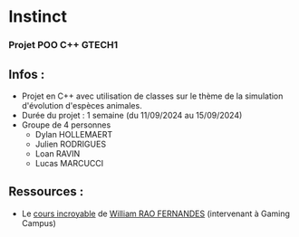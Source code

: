 # Instinct
### Projet POO C++ GTECH1
## Infos :
 - Projet en C++ avec utilisation de classes sur le thème de la simulation d'évolution d'espèces animales.
 - Durée du projet : 1 semaine (du 11/09/2024 au 15/09/2024)
 - Groupe de 4 personnes
   - Dylan HOLLEMAERT
   - Julien RODRIGUES
   - Loan RAVIN
   - Lucas MARCUCCI
## Ressources :
 - Le [cours incroyable](https://github.com/WilliamRaoF/CPP_POO_GTECH) de [William RAO FERNANDES](https://github.com/WilliamRaoF) (intervenant à Gaming Campus) 
